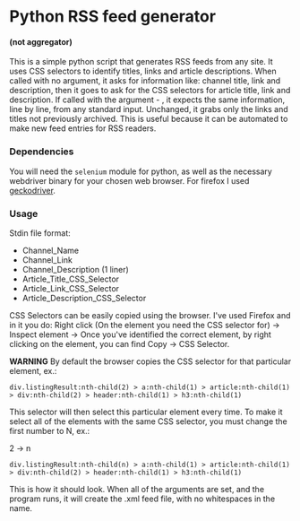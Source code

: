 # Python RSS feed generator 
#### (not aggregator)

This is a simple python script that generates RSS feeds from any site.  It
uses CSS selectors to identify titles, links and article descriptions.  When
called with no argument, it asks for information like: channel title, link and
description, then it goes to ask for the CSS selectors for article title, link
and description. If called with the argument - , it expects the same
information, line by line, from any standard input. Unchanged, it grabs only
the links and titles not previously archived.  This is useful because it can be
automated to make new feed entries for RSS readers.

### Dependencies
You will need the `selenium` module for python, as well as the necessary webdriver binary for your
chosen web browser. For firefox I used [geckodriver](https://github.com/mozilla/geckodriver/releases).

### Usage

Stdin file format: 
* Channel_Name 
* Channel_Link 
* Channel_Description (1 liner)
* Article_Title_CSS_Selector
* Article_Link_CSS_Selector
* Article_Description_CSS_Selector

CSS Selectors can be easily copied using the browser. I've used Firefox and in
it you do: Right click (On the element you need the CSS selector for) ->
Inspect element -> Once you've identified the correct element, by right
clicking on the element, you can find Copy -> CSS Selector.

**WARNING** By default the browser copies the CSS selector for that particular
element, ex.:

`div.listingResult:nth-child(2) > a:nth-child(1) > article:nth-child(1) >
div:nth-child(2) > header:nth-child(1) > h3:nth-child(1)`

This selector will then select this particular element every time. To make it
select all of the elements with the same CSS selector, you must change the
first number to N, ex.:

2 -> n

`div.listingResult:nth-child(n) > a:nth-child(1) > article:nth-child(1) >
div:nth-child(2) > header:nth-child(1) > h3:nth-child(1)`

This is how it should look. When all of the arguments are set, and the program
runs, it will create the .xml feed file, with no whitespaces in the name. 


